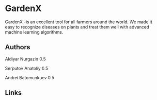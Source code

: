# GardenX

GardenX -is an excellent tool for all farmers around the world. We made it easy to recognize diseases on plants and treat them well with advanced machine learning algorithms.

## Authors

Aldiyar Nurgazin 0.5

Serputov Anatoliy 0.5

Andrei Batomunkuev 0.5

## Links
